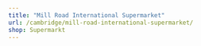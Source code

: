 ```yaml
---
title: "Mill Road International Supermarket"
url: /cambridge/mill-road-international-supermarket/
shop: Supermarkt
---
```


